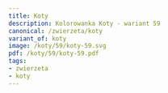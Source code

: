 ```yaml
---
title: Koty
description: Kolorowanka Koty - wariant 59
canonical: /zwierzeta/koty
variant_of: koty
image: /koty/59/koty-59.svg
pdf: /koty/59/koty-59.pdf
tags:
- zwierzeta
- koty
---
```

